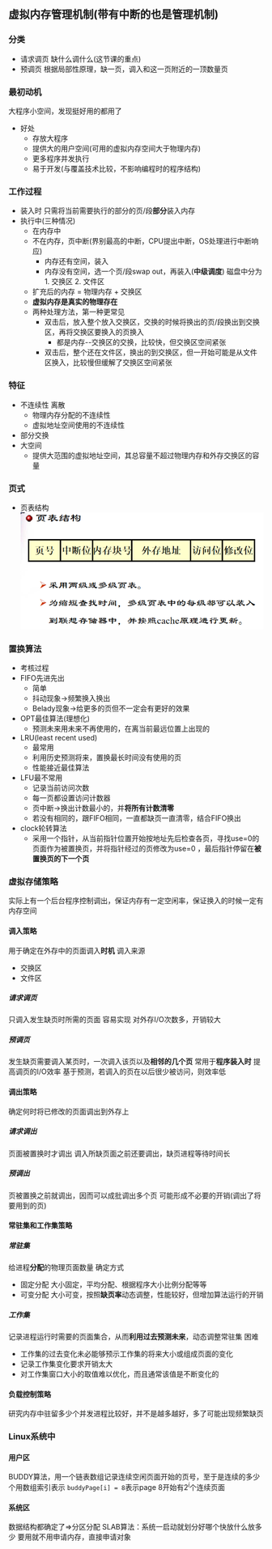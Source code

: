 ## 虚拟内存管理机制(带有中断的也是管理机制)
### 分类
  - 请求调页 缺什么调什么(这节课的重点)
  - 预调页 根据局部性原理，缺一页，调入和这一页附近的一顶数量页
### 最初动机
大程序小空间，发现挺好用的都用了
- 好处
    - 存放大程序
    - 提供大的用户空间(可用的虚拟内存空间大于物理内存)
    - 更多程序并发执行
    - 易于开发(与覆盖技术比较，不影响编程时的程序结构)
### 工作过程
- 装入时
    只需将当前需要执行的部分的页/段**部分**装入内存
- 执行中(三种情况)
    - 在内存中
    - 不在内存，页中断(界别最高的中断，CPU提出中断，OS处理进行中断响应)
        - 内存还有空间，装入
        - 内存没有空间，选一个页/段swap out，再装入(**中级调度**)
    磁盘中分为1. 交换区 2. 文件区
    - 扩充后的内存 = 物理内存 + 交换区
    - **虚拟内存是真实的物理存在**
    - 两种处理方法，第一种更常见
        - 双击后，放入整个放入交换区，交换的时候将换出的页/段换出到交换区，再将交换区要换入的页换入
            - 都是内存--交换区的交换，比较快，但交换区空间紧张
        - 双击后，整个还在文件区，换出的到交换区，但一开始可能是从文件区换入，比较慢但缓解了交换区空间紧张
### 特征
- 不连续性 离散
    - 物理内存分配的不连续性
    - 虚拟地址空间使用的不连续性
- 部分交换
- 大空间
    - 提供大范围的虚拟地址空间，其总容量不超过物理内存和外存交换区的容量
### 页式
- 页表结构
![](./ref/ch10_1.png)
### 置换算法
- 考核过程
- FIFO先进先出
    - 简单
    - 抖动现象->频繁换入换出
    - Belady现象->给更多的页但不一定会有更好的效果
- OPT最佳算法(理想化)
    - 预测未来用未来不再使用的，在离当前最远位置上出现的
- LRU(least recent used)
    - 最常用
    - 利用历史预测将来，置换最长时间没有使用的页
    - 性能接近最佳算法
- LFU最不常用
    - 记录当前访问次数
    - 每一页都设置访问计数器
    - 页中断->换出计数最小的，并**将所有计数清零**
    - 若没有相同的，跟FIFO相同，一直都缺页一直清零，结合FIFO换出
- clock轮转算法
    - 采用一个指针，从当前指针位置开始按地址先后检查各页，寻找use=0的页面作为被置换页，并将指针经过的页修改为use=0 ，最后指针停留在**被置换页的下一个页**
### 虚拟存储策略
实际上有一个后台程序控制调出，保证内存有一定空闲率，保证换入的时候一定有内存空间
#### 调入策略
用于确定在外存中的页面调入**时机**
调入来源
- 交换区
- 文件区
##### 请求调页
只调入发生缺页时所需的页面
容易实现
对外存I/O次数多，开销较大
##### 预调页
发生缺页需要调入某页时，一次调入该页以及**相邻的几个页**
常用于**程序装入时**
提高调页的I/O效率
基于预测，若调入的页在以后很少被访问，则效率低
#### 调出策略
确定何时将已修改的页面调出到外存上
##### 请求调出
页面被置换时才调出
调入所缺页面之前还要调出，缺页进程等待时间长
##### 预调出
页被置换之前就调出，因而可以成批调出多个页
可能形成不必要的开销(调出了将要用到的页)
#### 常驻集和工作集策略
##### 常驻集
给进程**分配**的物理页面数量
确定方式
- 固定分配
    大小固定，平均分配、根据程序大小比例分配等等
- 可变分配
    大小可变，按照**缺页率**动态调整，性能较好，但增加算法运行的开销
##### 工作集
记录进程运行时需要的页面集合，从而**利用过去预测未来**，动态调整常驻集
困难
- 工作集的过去变化未必能够预示工作集的将来大小或组成页面的变化
- 记录工作集变化要求开销太大
- 对工作集窗口大小的取值难以优化，而且通常该值是不断变化的
#### 负载控制策略
研究内存中驻留多少个并发进程比较好，并不是越多越好，多了可能出现频繁缺页
### Linux系统中
#### 用户区
BUDDY算法，用一个链表数组记录连续空闲页面开始的页号，至于是连续的多少个用数组索引表示
`buddyPage[i] = 8`表示page 8开始有$2^i$个连续页面
#### 系统区
数据结构都确定了=>分区分配
SLAB算法：系统一启动就划分好哪个快放什么放多少
要用就不用申请内存，直接申请对象